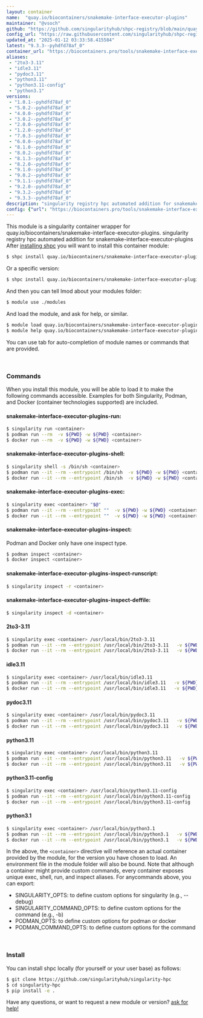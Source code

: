 ```yaml
---
layout: container
name:  "quay.io/biocontainers/snakemake-interface-executor-plugins"
maintainer: "@vsoch"
github: "https://github.com/singularityhub/shpc-registry/blob/main/quay.io/biocontainers/snakemake-interface-executor-plugins/container.yaml"
config_url: "https://raw.githubusercontent.com/singularityhub/shpc-registry/main/quay.io/biocontainers/snakemake-interface-executor-plugins/container.yaml"
updated_at: "2025-01-12 03:33:58.415584"
latest: "9.3.3--pyhdfd78af_0"
container_url: "https://biocontainers.pro/tools/snakemake-interface-executor-plugins"
aliases:
 - "2to3-3.11"
 - "idle3.11"
 - "pydoc3.11"
 - "python3.11"
 - "python3.11-config"
 - "python3.1"
versions:
 - "1.0.1--pyhdfd78af_0"
 - "5.0.2--pyhdfd78af_0"
 - "4.0.0--pyhdfd78af_0"
 - "3.0.2--pyhdfd78af_0"
 - "2.0.0--pyhdfd78af_0"
 - "1.2.0--pyhdfd78af_0"
 - "7.0.3--pyhdfd78af_0"
 - "6.0.0--pyhdfd78af_0"
 - "8.1.0--pyhdfd78af_0"
 - "8.0.2--pyhdfd78af_0"
 - "8.1.3--pyhdfd78af_0"
 - "8.2.0--pyhdfd78af_0"
 - "9.1.0--pyhdfd78af_0"
 - "9.0.2--pyhdfd78af_0"
 - "9.1.1--pyhdfd78af_0"
 - "9.2.0--pyhdfd78af_0"
 - "9.3.2--pyhdfd78af_0"
 - "9.3.3--pyhdfd78af_0"
description: "singularity registry hpc automated addition for snakemake-interface-executor-plugins"
config: {"url": "https://biocontainers.pro/tools/snakemake-interface-executor-plugins", "maintainer": "@vsoch", "description": "singularity registry hpc automated addition for snakemake-interface-executor-plugins", "latest": {"9.3.3--pyhdfd78af_0": "sha256:155a4b45dc336c2e0d94d3754231d981f5399371cd24bb064af8c191e2dc6325"}, "tags": {"1.0.1--pyhdfd78af_0": "sha256:8b8ed1c92656a706fc8386caea18f534de39fa8bb504e785ecfe97971cace5c3", "5.0.2--pyhdfd78af_0": "sha256:1ad0280b34f79c258d0868dd38f2675eb76972a86e57949c69c56e168f9ab8d7", "4.0.0--pyhdfd78af_0": "sha256:0ca7fba9e8f7a81904603a3e36c238a6f307bcb07929b92fafe23a80cc292aa4", "3.0.2--pyhdfd78af_0": "sha256:8e12b0efb937fa5fe8482bb041a9fad428451815ff1a73938f2adae9762bc124", "2.0.0--pyhdfd78af_0": "sha256:78ffee73d269f0271cd0aa7a123f4d2e4ae9b60733150486eca50fbda0f13510", "1.2.0--pyhdfd78af_0": "sha256:9ba9b877056afc069bd8f48a9a40ecfc318b9106fbb2a8d5f3e76d392504d1f7", "7.0.3--pyhdfd78af_0": "sha256:837cabc913cce79e6b50c7222e8320996cc8429bf4ffa9ab495c1343629056e5", "6.0.0--pyhdfd78af_0": "sha256:e606119c453da262571bfbc8708acc3773a1fd0d713efd0dc98e1a3ec172a017", "8.1.0--pyhdfd78af_0": "sha256:15dcb8b3bb2b43810e124cb82e7058b6842905033d40aae636ec208980f57afd", "8.0.2--pyhdfd78af_0": "sha256:f236d48e338860539ca5d99f713ea06e5749d5406faceabeed7a82b71b3b9140", "8.1.3--pyhdfd78af_0": "sha256:11751e88c540e585578c1f8e8b8f97121c69918c34889c91e167581f528c5561", "8.2.0--pyhdfd78af_0": "sha256:27e4a179e53f0d986ad6b63927d9ac3b7de3ea0abd77eb2af006baded72e87f1", "9.1.0--pyhdfd78af_0": "sha256:cbdad0dc888ef68d0e71308aeba6acdd1a9b9c830b3144afc4b163cfcdf2a90d", "9.0.2--pyhdfd78af_0": "sha256:d9b8012f6afa97978e48bb83364fc0323a41cc51b0ccef5055b69d1d35ddd44c", "9.1.1--pyhdfd78af_0": "sha256:3508343366bd324cf21d716c166d69d3a21a0091b050ef8fce476334cd79afd8", "9.2.0--pyhdfd78af_0": "sha256:31462c10724e15a954208e62d26733000f37950b6c7bd0f4065fae1483be427d", "9.3.2--pyhdfd78af_0": "sha256:165cd2bdf56a8c767d96f35cf97729d9fba8a5d49ce9d2115d1ae1203bdc67ae", "9.3.3--pyhdfd78af_0": "sha256:155a4b45dc336c2e0d94d3754231d981f5399371cd24bb064af8c191e2dc6325"}, "docker": "quay.io/biocontainers/snakemake-interface-executor-plugins", "aliases": {"2to3-3.11": "/usr/local/bin/2to3-3.11", "idle3.11": "/usr/local/bin/idle3.11", "pydoc3.11": "/usr/local/bin/pydoc3.11", "python3.11": "/usr/local/bin/python3.11", "python3.11-config": "/usr/local/bin/python3.11-config", "python3.1": "/usr/local/bin/python3.1"}}
---
```


This module is a singularity container wrapper for quay.io/biocontainers/snakemake-interface-executor-plugins.
singularity registry hpc automated addition for snakemake-interface-executor-plugins
After [installing shpc](#install) you will want to install this container module:


```bash
$ shpc install quay.io/biocontainers/snakemake-interface-executor-plugins
```

Or a specific version:

```bash
$ shpc install quay.io/biocontainers/snakemake-interface-executor-plugins:9.3.3--pyhdfd78af_0
```

And then you can tell lmod about your modules folder:

```bash
$ module use ./modules
```

And load the module, and ask for help, or similar.

```bash
$ module load quay.io/biocontainers/snakemake-interface-executor-plugins/9.3.3--pyhdfd78af_0
$ module help quay.io/biocontainers/snakemake-interface-executor-plugins/9.3.3--pyhdfd78af_0
```

You can use tab for auto-completion of module names or commands that are provided.

<br>

### Commands

When you install this module, you will be able to load it to make the following commands accessible.
Examples for both Singularity, Podman, and Docker (container technologies supported) are included.

#### snakemake-interface-executor-plugins-run:

```bash
$ singularity run <container>
$ podman run --rm  -v ${PWD} -w ${PWD} <container>
$ docker run --rm  -v ${PWD} -w ${PWD} <container>
```

#### snakemake-interface-executor-plugins-shell:

```bash
$ singularity shell -s /bin/sh <container>
$ podman run --it --rm --entrypoint /bin/sh  -v ${PWD} -w ${PWD} <container>
$ docker run --it --rm --entrypoint /bin/sh  -v ${PWD} -w ${PWD} <container>
```

#### snakemake-interface-executor-plugins-exec:

```bash
$ singularity exec <container> "$@"
$ podman run --it --rm --entrypoint ""  -v ${PWD} -w ${PWD} <container> "$@"
$ docker run --it --rm --entrypoint ""  -v ${PWD} -w ${PWD} <container> "$@"
```

#### snakemake-interface-executor-plugins-inspect:

Podman and Docker only have one inspect type.

```bash
$ podman inspect <container>
$ docker inspect <container>
```

#### snakemake-interface-executor-plugins-inspect-runscript:

```bash
$ singularity inspect -r <container>
```

#### snakemake-interface-executor-plugins-inspect-deffile:

```bash
$ singularity inspect -d <container>
```


#### 2to3-3.11

```bash
$ singularity exec <container> /usr/local/bin/2to3-3.11
$ podman run --it --rm --entrypoint /usr/local/bin/2to3-3.11   -v ${PWD} -w ${PWD} <container> -c " $@"
$ docker run --it --rm --entrypoint /usr/local/bin/2to3-3.11   -v ${PWD} -w ${PWD} <container> -c " $@"
```


#### idle3.11

```bash
$ singularity exec <container> /usr/local/bin/idle3.11
$ podman run --it --rm --entrypoint /usr/local/bin/idle3.11   -v ${PWD} -w ${PWD} <container> -c " $@"
$ docker run --it --rm --entrypoint /usr/local/bin/idle3.11   -v ${PWD} -w ${PWD} <container> -c " $@"
```


#### pydoc3.11

```bash
$ singularity exec <container> /usr/local/bin/pydoc3.11
$ podman run --it --rm --entrypoint /usr/local/bin/pydoc3.11   -v ${PWD} -w ${PWD} <container> -c " $@"
$ docker run --it --rm --entrypoint /usr/local/bin/pydoc3.11   -v ${PWD} -w ${PWD} <container> -c " $@"
```


#### python3.11

```bash
$ singularity exec <container> /usr/local/bin/python3.11
$ podman run --it --rm --entrypoint /usr/local/bin/python3.11   -v ${PWD} -w ${PWD} <container> -c " $@"
$ docker run --it --rm --entrypoint /usr/local/bin/python3.11   -v ${PWD} -w ${PWD} <container> -c " $@"
```


#### python3.11-config

```bash
$ singularity exec <container> /usr/local/bin/python3.11-config
$ podman run --it --rm --entrypoint /usr/local/bin/python3.11-config   -v ${PWD} -w ${PWD} <container> -c " $@"
$ docker run --it --rm --entrypoint /usr/local/bin/python3.11-config   -v ${PWD} -w ${PWD} <container> -c " $@"
```


#### python3.1

```bash
$ singularity exec <container> /usr/local/bin/python3.1
$ podman run --it --rm --entrypoint /usr/local/bin/python3.1   -v ${PWD} -w ${PWD} <container> -c " $@"
$ docker run --it --rm --entrypoint /usr/local/bin/python3.1   -v ${PWD} -w ${PWD} <container> -c " $@"
```



In the above, the `<container>` directive will reference an actual container provided
by the module, for the version you have chosen to load. An environment file in the
module folder will also be bound. Note that although a container
might provide custom commands, every container exposes unique exec, shell, run, and
inspect aliases. For anycommands above, you can export:

 - SINGULARITY_OPTS: to define custom options for singularity (e.g., --debug)
 - SINGULARITY_COMMAND_OPTS: to define custom options for the command (e.g., -b)
 - PODMAN_OPTS: to define custom options for podman or docker
 - PODMAN_COMMAND_OPTS: to define custom options for the command

<br>

### Install

You can install shpc locally (for yourself or your user base) as follows:

```bash
$ git clone https://github.com/singularityhub/singularity-hpc
$ cd singularity-hpc
$ pip install -e .
```

Have any questions, or want to request a new module or version? [ask for help!](https://github.com/singularityhub/singularity-hpc/issues)